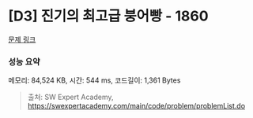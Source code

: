 # [D3] 진기의 최고급 붕어빵 - 1860 

[문제 링크](https://swexpertacademy.com/main/code/problem/problemDetail.do?contestProbId=AV5LsaaqDzYDFAXc) 

### 성능 요약

메모리: 84,524 KB, 시간: 544 ms, 코드길이: 1,361 Bytes



> 출처: SW Expert Academy, https://swexpertacademy.com/main/code/problem/problemList.do